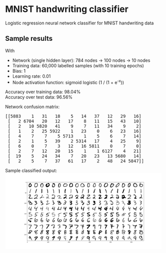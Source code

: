 # MNIST handwriting classifier
Logistic regression neural network classifier for MNIST handwriting data

## Sample results
With
* Network (single hidden layer): 784 nodes -> 100 nodes -> 10 nodes
* Training data: 60,000 labelled samples (with 10 training epochs)
* Bias: 1
* Learning rate: 0.01
* Node activation function: sigmoid logistic (1 / (1 + e<sup>-x</sup>))

Accuracy over training data: 98.04%  
Accuracy over test data: 96.56%

Network confusion matrix:
<pre>[[5883    1   31   18    5   14   37   12   29   16]
 [   2 6704   20   12   17    8   11   15   43   10]
 [   2   10 5820   41    9    7   11   34    9    2]
 [   1    2   25 5922    1   23    0    6   23   16]
 [   4    7    7    5 5713    1    5    6    7   14]
 [   2    1    5   39    2 5314   17    4   25    9]
 [   6    0    7    3   12   16 5811    0    7    0]
 [   2    7   12   20   15    1    1 6127    4   21]
 [  19    5   24   34    7   20   23   13 5680   14]
 [   2    5    7   37   61   17    2   48   24 5847]]</pre>
 
 Sample classified output:
 ![Sample classified output](sample-classified-output.png)
 
